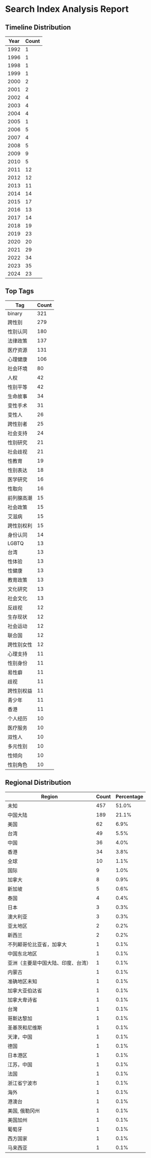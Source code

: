 # Search Index Analysis Report

## Timeline Distribution

| Year | Count |
|------|-------|
| 1992 | 1 |
| 1996 | 1 |
| 1998 | 1 |
| 1999 | 1 |
| 2000 | 2 |
| 2001 | 2 |
| 2002 | 4 |
| 2003 | 4 |
| 2004 | 4 |
| 2005 | 1 |
| 2006 | 5 |
| 2007 | 4 |
| 2008 | 5 |
| 2009 | 9 |
| 2010 | 5 |
| 2011 | 12 |
| 2012 | 12 |
| 2013 | 11 |
| 2014 | 14 |
| 2015 | 17 |
| 2016 | 13 |
| 2017 | 14 |
| 2018 | 19 |
| 2019 | 23 |
| 2020 | 20 |
| 2021 | 29 |
| 2022 | 34 |
| 2023 | 35 |
| 2024 | 23 |

## Top Tags

| Tag | Count |
|-----|-------|
| binary | 321 |
| 跨性别 | 279 |
| 性别认同 | 180 |
| 法律政策 | 137 |
| 医疗资源 | 131 |
| 心理健康 | 106 |
| 社会环境 | 80 |
| 人权 | 42 |
| 性别平等 | 42 |
| 生命故事 | 34 |
| 变性手术 | 31 |
| 变性人 | 26 |
| 跨性别者 | 25 |
| 社会支持 | 24 |
| 性别研究 | 21 |
| 社会歧视 | 21 |
| 性教育 | 19 |
| 性别表达 | 18 |
| 医学研究 | 16 |
| 性取向 | 16 |
| 前列腺高潮 | 15 |
| 社会政策 | 15 |
| 艾滋病 | 15 |
| 跨性别权利 | 15 |
| 身份认同 | 14 |
| LGBTQ | 13 |
| 台湾 | 13 |
| 性体验 | 13 |
| 性健康 | 13 |
| 教育政策 | 13 |
| 文化研究 | 13 |
| 社会文化 | 13 |
| 反歧视 | 12 |
| 生存现状 | 12 |
| 社会运动 | 12 |
| 联合国 | 12 |
| 跨性别女性 | 12 |
| 心理支持 | 11 |
| 性别身份 | 11 |
| 易性癖 | 11 |
| 歧视 | 11 |
| 跨性别权益 | 11 |
| 青少年 | 11 |
| 香港 | 11 |
| 个人经历 | 10 |
| 医疗服务 | 10 |
| 双性人 | 10 |
| 多元性别 | 10 |
| 性倾向 | 10 |
| 性别角色 | 10 |

## Regional Distribution

| Region | Count | Percentage |
|--------|-------|------------|
| 未知 | 457 | 51.0% |
| 中国大陆 | 189 | 21.1% |
| 美国 | 62 | 6.9% |
| 台湾 | 49 | 5.5% |
| 中国 | 36 | 4.0% |
| 香港 | 34 | 3.8% |
| 全球 | 10 | 1.1% |
| 国际 | 9 | 1.0% |
| 加拿大 | 8 | 0.9% |
| 新加坡 | 5 | 0.6% |
| 泰国 | 4 | 0.4% |
| 日本 | 3 | 0.3% |
| 澳大利亚 | 3 | 0.3% |
| 亚太地区 | 2 | 0.2% |
| 新西兰 | 2 | 0.2% |
| 不列颠哥伦比亚省，加拿大 | 1 | 0.1% |
| 中国东北地区 | 1 | 0.1% |
| 亚洲（主要是中国大陆、印度、台湾） | 1 | 0.1% |
| 内蒙古 | 1 | 0.1% |
| 准确地区未知 | 1 | 0.1% |
| 加拿大亚伯达省 | 1 | 0.1% |
| 加拿大卑诗省 | 1 | 0.1% |
| 台灣 | 1 | 0.1% |
| 哥斯达黎加 | 1 | 0.1% |
| 圣基茨和尼维斯 | 1 | 0.1% |
| 天津，中国 | 1 | 0.1% |
| 德国 | 1 | 0.1% |
| 日本港区 | 1 | 0.1% |
| 江苏，中国 | 1 | 0.1% |
| 法国 | 1 | 0.1% |
| 浙江省宁波市 | 1 | 0.1% |
| 海外 | 1 | 0.1% |
| 港澳台 | 1 | 0.1% |
| 美国, 俄勒冈州 | 1 | 0.1% |
| 美国加州 | 1 | 0.1% |
| 葡萄牙 | 1 | 0.1% |
| 西方国家 | 1 | 0.1% |
| 马来西亚 | 1 | 0.1% |